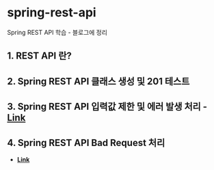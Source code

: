 # spring-rest-api
Spring REST API 학습 - 블로그에 정리


## 1. REST API 란? ##

## 2. Spring REST API 클래스 생성 및 201 테스트 ##

## 3. Spring REST API 입력값 제한 및 에러 발생 처리 - [Link](https://kyhslam.tistory.com/entry/Spring-REST-API-%EC%9E%85%EB%A0%A5%EA%B0%92-%EC%A0%9C%ED%95%9C%ED%95%98%EA%B8%B0-%EB%B0%8F-%EC%97%90%EB%9F%AC-%EB%B0%9C%EC%83%9D-%EC%B2%98%EB%A6%AC?category=908063) ##


## 4. Spring REST API Bad Request 처리  ##
- **[Link](https://kyhslam.tistory.com/entry/Spring-REST-API-4-Spring-REST-API-Bad-Request-%EC%B2%98%EB%A6%AC?category=908063)**
